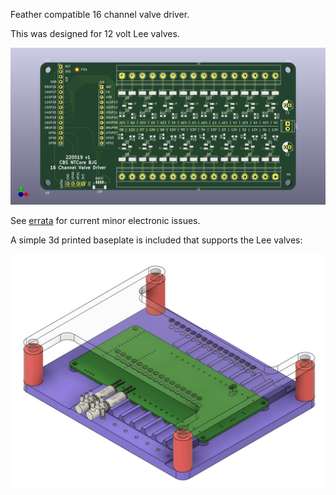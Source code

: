 Feather compatible 16 channel valve driver.

This was designed for 12 volt Lee valves.

![PCB 3D render](/media/3d_render.jpg)

See [errata](/electronics/feather_valve_driver/ERRATA) for current minor electronic issues.

A simple 3d printed baseplate is included that supports the Lee valves:

![Baseplate 3D render](/media/case_3d_render.jpg)
